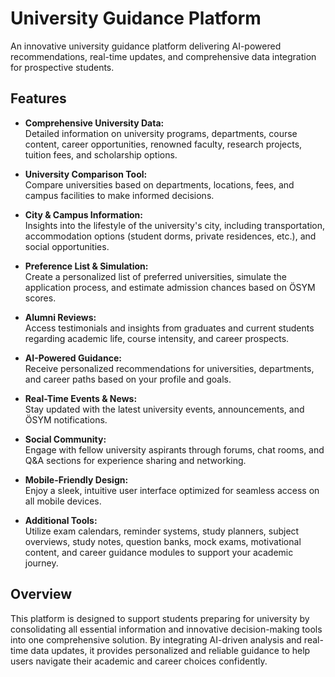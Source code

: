 # University Guidance Platform

An innovative university guidance platform delivering AI-powered recommendations, real-time updates,
and comprehensive data integration for prospective students.

## Features

- **Comprehensive University Data:**  
  Detailed information on university programs, departments, course content, career opportunities,
  renowned faculty, research projects, tuition fees, and scholarship options.

- **University Comparison Tool:**  
  Compare universities based on departments, locations, fees, and campus facilities to make informed
  decisions.

- **City & Campus Information:**  
  Insights into the lifestyle of the university's city, including transportation, accommodation
  options (student dorms, private residences, etc.), and social opportunities.

- **Preference List & Simulation:**  
  Create a personalized list of preferred universities, simulate the application process, and
  estimate admission chances based on ÖSYM scores.

- **Alumni Reviews:**  
  Access testimonials and insights from graduates and current students regarding academic life,
  course intensity, and career prospects.

- **AI-Powered Guidance:**  
  Receive personalized recommendations for universities, departments, and career paths based on your
  profile and goals.

- **Real-Time Events & News:**  
  Stay updated with the latest university events, announcements, and ÖSYM notifications.

- **Social Community:**  
  Engage with fellow university aspirants through forums, chat rooms, and Q&A sections for
  experience sharing and networking.

- **Mobile-Friendly Design:**  
  Enjoy a sleek, intuitive user interface optimized for seamless access on all mobile devices.

- **Additional Tools:**  
  Utilize exam calendars, reminder systems, study planners, subject overviews, study notes, question
  banks, mock exams, motivational content, and career guidance modules to support your academic
  journey.

## Overview

This platform is designed to support students preparing for university by consolidating all
essential information and innovative decision-making tools into one comprehensive solution. By
integrating AI-driven analysis and real-time data updates, it provides personalized and reliable
guidance to help users navigate their academic and career choices confidently.
